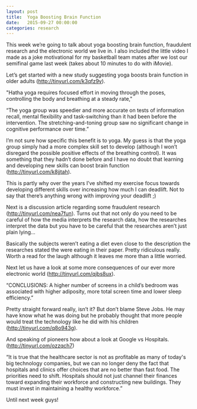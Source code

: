 ```yaml
---
layout: post
title:  Yoga Boosting Brain Function
date:   2015-09-27 00:00:00
categories: research
---
```


This week we’re going to talk about yoga boosting brain function, fraudulent research and the electronic world we live in. I also included the little video I made as a joke motivational for my basketball team mates after we lost our semifinal game last week (takes about 10 minutes to do with iMovie).

Let’s get started with a new study suggesting yoga boosts brain function in older adults (<http://tinyurl.com/k3qfz9v>).

"Hatha yoga requires focused effort in moving through the poses, controlling the body and breathing at a steady rate,"

“The yoga group was speedier and more accurate on tests of information recall, mental flexibility and task-switching than it had been before the intervention. The stretching-and-toning group saw no significant change in cognitive performance over time.”

I’m not sure how specific this benefit is to yoga. My guess is that the yoga group simply had a more complex skill set to develop (although I won’t disregard the possible positive effects of the breathing control). It was something that they hadn’t done before and I have no doubt that learning and developing new skills can boost brain function (<http://tinyurl.com/k8jjtah>).

This is partly why over the years I’ve shifted my exercise focus towards developing different skills over increasing how much I can deadlift. Not to say that there’s anything wrong with improving your deadlift ;)

Next is a discussion article regarding some fraudulent research (<http://tinyurl.com/nea7fun>). Turns out that not only do you need to be careful of how the media interprets the research data, how the researches interpret the data but you have to be careful that the researches aren’t just plain lying…

Basically the subjects weren’t eating a diet even close to the description the researches stated the were eating in their paper. Pretty ridiculous really. Worth a read for the laugh although it leaves me more than a little worried.

Next let us have a look at some more consequences of our ever more electronic world (<http://tinyurl.com/qjbs8ux>).

“CONCLUSIONS: A higher number of screens in a child’s bedroom was associated with higher adiposity, more total screen time and lower sleep efficiency.”

Pretty straight forward really, isn’t it? But don’t blame Steve Jobs. He may have know what he was doing but he probably thought that more people would treat the technology like he did with his children (<http://tinyurl.com/q8o943g>).

And speaking of pioneers how about a look at Google vs Hospitals. (<http://tinyurl.com/ozzqch7>)

“It is true that the healthcare sector is not as profitable as many of today's big technology companies, but we can no longer deny the fact that hospitals and clinics offer choices that are no better than fast food. The priorities need to shift. Hospitals should not just channel their finances toward expanding their workforce and constructing new buildings. They must invest in maintaining a healthy workforce.”

Until next week guys!
